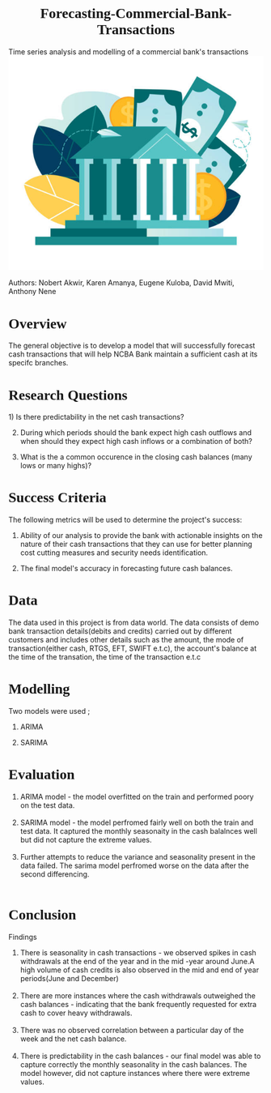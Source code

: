 <h1 style="text-align:center; font-family: 'Times New Roman',Times, serif; font-weight: bold;">Forecasting-Commercial-Bank-Transactions</h1>

Time series analysis and modelling of a commercial bank's transactions
![Bank_Transactions](Images/bank-img.jpg)

Authors: Nobert Akwir, Karen Amanya, Eugene Kuloba, David Mwiti, Anthony Nene

<h1 style="text-align:left; font-family: 'Times New Roman',Times, serif; font-weight: bold;">Overview</h1>
The general objective is to develop a model that will successfully forecast cash transactions that will help NCBA Bank maintain a sufficient cash at its specifc branches.

<h1 style="text-align:left; font-family: 'Times New Roman',Times, serif; font-weight: bold;">Research Questions</h1>
1) Is there predictability in the net cash transactions?

2) During which periods should the bank expect high cash outflows and when should they expect high cash inflows or a combination of both?

3) What is the a common occurence in the closing cash balances (many lows or many highs)?

<h1 style="text-align:left; font-family: 'Times New Roman',Times, serif; font-weight: bold;">Success Criteria</h1>
The following metrics will be used to determine the project's success:

1) Ability of our analysis to provide the bank with actionable insights on the nature of their cash transactions that they can use for better planning cost cutting measures and security needs identification.

2) The final model's accuracy in forecasting future cash balances.

<h1 style="text-align:left; font-family: 'Times New Roman',Times, serif; font-weight: bold;">Data</h1>

The data used in this project is from data world. The data consists of demo bank transaction details(debits and credits) carried out by different customers and includes other details such as the amount, the mode of transaction(either cash, RTGS, EFT, SWIFT e.t.c), the account's balance at the time of the transation, the time of the transaction e.t.c

<h1 style="text-align:left; font-family: 'Times New Roman',Times, serif; font-weight: bold;">Modelling</h1>
Two models were used ;

1) ARIMA

2) SARIMA

<h1 style="text-align:left; font-family: 'Times New Roman',Times, serif; font-weight: bold;">Evaluation</h1>

<ol>
    <li>ARIMA model - the model overfitted on the train and performed poory on the test data.</li><br>
    <li>SARIMA model -  the model perfromed fairly well on both the train and test data. It captured the monthly seasonaity in the cash balalnces well but did not capture the extreme values.</li><br>
    <li>Further attempts to reduce the variance and seasonality present in the data failed. The sarima model perfromed worse on the data after the second differencing.</li><br>

</ol>


<h1 style="text-align:left; font-family: 'Times New Roman',Times, serif; font-weight: bold;">Conclusion</h1>
   Findings

<ol type='square'>
    <li >There is seasonality in cash transactions - we observed spikes in cash withdrawals at the end of the year and 
in the mid -year around June.A high volume of cash credits is also observed in the mid and end of year periods(June and December)</li><br>
    <li> There are more instances where the cash withdrawals outweighed the cash balances -
indicating that the bank frequently requested for extra cash to cover heavy withdrawals.</li><br>
    <li>There was no observed correlation between a particular day of the week and the net cash balance.</li><br>
    <li>There is predictability in the cash balances - our final model was able to capture correctly the monthly seasonality in the cash balances. The model however, did not capture instances where there were extreme values.</li><br>
</ol>








